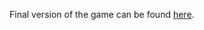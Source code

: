 Final version of the game can be found [here](https://drive.google.com/drive/folders/1B4SVax5xMWEk0zaTwyI28kaZXhqck-_J).
